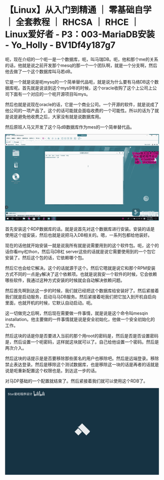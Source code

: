 # 【Linux】从入门到精通 ｜ 零基础自学 ｜ 全套教程 ｜ RHCSA ｜ RHCE ｜ Linux爱好者 - P3：003-MariaDB安装 - Yo_Holly - BV1Df4y187g7

呃，现在介绍的一个呃一是一个数据库，呃，叫马瑞DB。呃，他和那个me的关系的话，他就是说之前开发那个mesq的那一个一个团队啊，就是一个分支啊，然后他去做了一个这个数据库叫马若dB。

它是一个就是说是呃mysq的一个简单替代品呃，就是说为什么要有马络DB这个数据库呢。首先就是说谈到这个mys9年的时候，这个oracle收购了这个上公司上公司下面有一个对应的一个呃开源项目叫mys。

然后也就是说现在oracle的话，它是一个商业公司。一个开源的软件，就是说成了他公司的一项产品了。这个的话可能就会面临收费的一个可能性。所以的话为了就是说是避免他收费之后，大家没有就是说数据库用。

然后原班人马又开发了这个马dB数据库作为mes的一个简单替代品。

![](img/8a5d1dd481cf25594675164e4b3124d2_1.png)

首先安装这个RDP数据库的话。就是说首先对这个数据库进行安装。安装的话是使用这个组安装，然后也就是说把马入DB相关的。嗯，一系列包都给他装好。

现在的话他就开始安装一就是说我所有就是说需要用到的这个软件包。呃，这个的话你看my杠thon，然后马DB杠 server这些的话就是说它需要使用到的一个包它安装了。然后这个包的话，它依赖哪个包。

然后它也会给它解决。这个的话就源于这个。然后它嗯就是说它和那个RPM安装方式不同的一点是y解决了这个依赖项。也就是说我安一个软件的时候，它会依赖哪些软件，我通过这种方式安装的时候就会自动解决依赖问题。

然后首先啊到达这一步的时候，我们就已经把这个数据库给安装好了。然后紧接着我们就是启动服务，启动马马DB服务。然后紧接着呃我们把它加入到开机自启向里面，也就开机的时候，它默认自动启动。呃。

这一切做完之后啊，然后现在需要做一件事情，就是说是这个命令叫mesqin installation。他主要做的一件事情就是说是安全初始化，他做一个安全初始化的工作。

然后这块的话是你是否要进入当前的那个用root的密码是，然后是否是否设置密码是，然后设置一个呃密码，这样就这块就可以了。自己给他设置一个密码。然后是两次介入。

然后这块的话提示是是否要移除那些匿名的用户也移除吧。然后是远端登录。移除禁止表达登录。然后是移除这个测试数据库，也是移除这一块的话是再者的话就是说是呃重新配置这个权限也是。到达这一步的话。

对马DP基础的一个配置就结束了。然后紧接着我们就可以使用这个RDB了。

![](img/8a5d1dd481cf25594675164e4b3124d2_3.png)